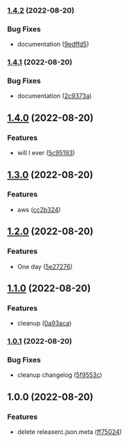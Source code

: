 ### [1.4.2](https://github.com/marc-antoine-girard/Unity3D-RuntimeScene/compare/v1.4.1...v1.4.2) (2022-08-20)


### Bug Fixes

* documentation ([9edffd5](https://github.com/marc-antoine-girard/Unity3D-RuntimeScene/commit/9edffd5c1b78a824b4ce7363776f95298d99e380))

### [1.4.1](https://github.com/marc-antoine-girard/Unity3D-RuntimeScene/compare/v1.4.0...v1.4.1) (2022-08-20)


### Bug Fixes

* documentation ([2c9373a](https://github.com/marc-antoine-girard/Unity3D-RuntimeScene/commit/2c9373ac1ef4da80ae8bce293593a7fafe7f0c51))

## [1.4.0](https://github.com/marc-antoine-girard/Unity3D-RuntimeScene/compare/v1.3.0...v1.4.0) (2022-08-20)


### Features

* will I ever ([5c95193](https://github.com/marc-antoine-girard/Unity3D-RuntimeScene/commit/5c95193ac81388b7ced770f44330238820da7597))

## [1.3.0](https://github.com/marc-antoine-girard/Unity3D-RuntimeScene/compare/v1.2.0...v1.3.0) (2022-08-20)


### Features

* aws ([cc2b324](https://github.com/marc-antoine-girard/Unity3D-RuntimeScene/commit/cc2b3243ce2618bee0237f0455d0f9e7e2bf687c))

## [1.2.0](https://github.com/marc-antoine-girard/Unity3D-RuntimeScene/compare/v1.1.0...v1.2.0) (2022-08-20)


### Features

* One day ([5e27276](https://github.com/marc-antoine-girard/Unity3D-RuntimeScene/commit/5e27276d91b4e3975923250f0d30f4766ae4cf13))

## [1.1.0](https://github.com/marc-antoine-girard/Unity3D-RuntimeScene/compare/v1.0.1...v1.1.0) (2022-08-20)


### Features

* cleanup ([0a93aca](https://github.com/marc-antoine-girard/Unity3D-RuntimeScene/commit/0a93aca16cca9b201d639c97b924d3121f2fcfeb))

### [1.0.1](https://github.com/marc-antoine-girard/Unity3D-RuntimeScene/compare/v1.0.0...v1.0.1) (2022-08-20)


### Bug Fixes

* cleanup changelog ([5f9553c](https://github.com/marc-antoine-girard/Unity3D-RuntimeScene/commit/5f9553c684e5ea72710a157319655eb9f752df93))

## 1.0.0 (2022-08-20)

### Features

* delete releaserc.json.meta ([ff75024](https://github.com/marc-antoine-girard/Unity3D-RuntimeScene/commit/ff7502474fd122a842915a2712e014a7493c5184))
